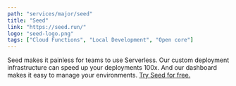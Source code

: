 ```yaml
---
path: "services/major/seed"
title: "Seed"
link: "https://seed.run/"
logo: "seed-logo.png"
tags: ["Cloud Functions", "Local Development", "Open core"]
---
```


Seed makes it painless for teams to use Serverless. Our custom deployment infrastructure can speed up your deployments 100x. And our dashboard makes it easy to manage your environments. [Try Seed for free.](https://console.seed.run/signup)
